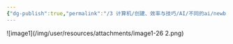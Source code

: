 ```yaml
---
{"dg-publish":true,"permalink":"/3 计算机/创建、效率与技巧/AI/不同的ai/newbing/New bing操作符使用技巧/","title":"New bing操作符使用技巧","tags":["category/AI"]}
---
```



![image1](/img/user/resources/attachments/image1-26 2.png)